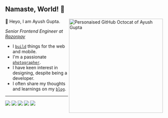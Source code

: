 ## Namaste, World! 🙏

<a href="https://ayushgupta.tech" target="_blank" rel="noreferrer"><img align="right" src="https://user-images.githubusercontent.com/21218732/108165714-05c74a80-7119-11eb-9a61-2963220f99de.png" alt="Personaised GitHub Octocat of Ayush Gupta" width=300px height=300px/>
</a>

👋 Heyo, I am Ayush Gupta.

*Senior Frontend Engineer at [Razorpay](https://razorpay.com)*

- I [`build`](https://ayushgupta.tech/#projects) things for the web and mobile.
- I'm a passionate [`photographer`](https://instagram.com/_.guptaji._).
- I have keen interest in designing, despite being a developer.
- I often share my thoughts and learnings on my [`blog`](https://ayushgupta.tech/blog).

---

[![](https://user-images.githubusercontent.com/21218732/108171128-12e83780-7121-11eb-9c43-ed5a8cdfe1fa.png)](https://ayushgupta.tech)
[![](https://user-images.githubusercontent.com/21218732/108171206-30b59c80-7121-11eb-9047-e654986f459f.png)](https://twitter.com/_guptaji_)
[![](https://user-images.githubusercontent.com/21218732/108171283-4c20a780-7121-11eb-9904-883c701c3824.png)](https://www.instagram.com/_.guptaji._/)
[![](https://user-images.githubusercontent.com/21218732/108171336-622e6800-7121-11eb-8a30-b436f29077a4.png)](https://medium.com/@guptaji)
[![](https://user-images.githubusercontent.com/21218732/108171405-796d5580-7121-11eb-8ab2-8d78efb29082.png)](https://www.linkedin.com/in/guptaji6/)

<!--
**gupta-ji6/gupta-ji6** is a ✨ _special_ ✨ repository because its `README.md` (this file) appears on your GitHub profile.

Here are some ideas to get you started:

- 🔭 I’m currently working on ...
- 🌱 I’m currently learning ...
- 👯 I’m looking to collaborate on ...
- 🤔 I’m looking for help with ...
- 💬 Ask me about ...
- 📫 How to reach me: ...
- 😄 Pronouns: ...
- ⚡ Fun fact: ...

Connect with me on: 
<img height="16" width="16" src="https://cdn.jsdelivr.net/npm/simple-icons@v3/icons/twitter.svg" />
<img height="16" width="16" src="https://cdn.jsdelivr.net/npm/simple-icons@v3/icons/instagram.svg" />
<img height="16" width="16" src="https://cdn.jsdelivr.net/npm/simple-icons@v3/icons/medium.svg" />
<img height="16" width="16" src="https://cdn.jsdelivr.net/npm/simple-icons@v3/icons/linkedin.svg" />
-->

